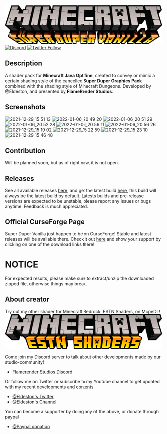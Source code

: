 ![titleLogo](/shaders/textures/title.png)
[![Discord](https://img.shields.io/discord/604061216779796492.svg?logo=discord&logoColor=white&logoWidth=20&labelColor=7289DA&label=Discord)](https://discord.gg/4XNhkcd)
[![Twitter Follow](https://img.shields.io/twitter/follow/eldeston?color=dark&label=Follow&logoColor=dark)](https://twitter.com/eldeston)

## Description
   A shader pack for **Minecraft Java Optifine**, created to convey or mimic a certain shading style of the cancelled __Super Duper Graphics Pack__ combined with the shading style of Minecraft Dungeons. Developed by @Eldeston, and presented by __FlameRender Studios__.

## Screenshots
![2021-12-29_15 51 13](https://user-images.githubusercontent.com/59617287/148426077-f6b04fca-ffaa-4e38-b4f2-20fdc3ca36e2.png)
![2022-01-06_20 49 20](https://user-images.githubusercontent.com/59617287/148426103-1a97ecfc-bc39-4bb0-b349-a8cc32cc48eb.png)
![2022-01-06_20 51 29](https://user-images.githubusercontent.com/59617287/148426111-031e2906-7285-4521-b064-f355c5d7b36e.png)
![2022-01-06_20 52 28](https://user-images.githubusercontent.com/59617287/148426121-044649ad-fdcd-45e7-bdbb-7b41f9dc02e8.png)
![2022-01-06_20 56 11](https://user-images.githubusercontent.com/59617287/148426123-3733564f-fa1e-424b-a995-e48adfc6357a.png)
![2022-01-06_20 56 26](https://user-images.githubusercontent.com/59617287/148426129-93c6f425-8215-465d-9fad-b1ce2d463fd1.png)
![2021-12-29_15 19 02](https://user-images.githubusercontent.com/59617287/148426133-1d1ae77c-b860-4212-be22-f0cffca93c36.png)
![2021-12-29_15 22 59](https://user-images.githubusercontent.com/59617287/148426151-f73ec7c7-18ba-4d32-a6b0-06ed3d0046ba.png)
![2021-12-29_15 23 10](https://user-images.githubusercontent.com/59617287/148426195-441c9b0d-1907-4988-a2ab-73326191406d.png)
![2021-12-29_15 46 48](https://user-images.githubusercontent.com/59617287/148426242-5a739d72-5439-475b-8dc9-928886df5df0.png)

## Contribution
   Will be planned soon, but as of right now, it is not open.

## Releases
   See all available releases [here](https://github.com/Eldeston/Super-Duper-Vanilla/releases), and get the latest build [here](https://github.com/Eldeston/Super-Duper-Vanilla/archive/refs/heads/master.zip), this build will always be the latest build by default. Latests builds and pre-release versions are expected to be unstable, please report any issues or bugs anytime. Feedback is much appreciated.

## Official CurseForge Page
   Super Duper Vanilla just happen to be on CurseForge! Stable and latest releases will be available there. Check it out [here](https://www.curseforge.com/minecraft/customization/super-duper-vanilla-shaders) and show your support by clicking on one of the download links there!

# NOTICE
   For expected results, please make sure to extract/unzip the downloaded zipped file, otherwise things may break.

## About creator
   Try out my other shader for Minecraft Bedrock, ESTN Shaders, on McpeDL!
   [![img](https://github.com/Eldeston/ESTN-Shaders/blob/master/textures/ui/title.png)](https://mcpedl.com/estn-shaders/?cookie_check=1)
   
   Come join my Discord server to talk about other developments made by our studio-community!
   * [Flamerender Studios Discord](https://discord.gg/4XNhkcd)
   
   Or follow me on Twitter or subscribe to my Youtube channel to get updated with my recent developments and contents
   * [@Eldeston's Twitter](https://twitter.com/eldeston)
   * [@Eldeston's Channel](https://www.youtube.com/channel/UCQCkkFh25ydxZwCqpBhJJlg?view_as=subscriber)

   You can become a supporter by doing any of the above, or donate through paypal
   * [@Paypal donation](https://www.paypal.com/donate?hosted_button_id=4XLQ4WE296JKW)

